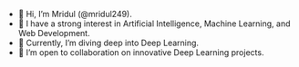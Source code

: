 - 👋 Hi, I’m Mridul (@mridul249).
- 👀 I have a strong interest in Artificial Intelligence, Machine Learning, and Web Development.
- 🌱 Currently, I’m diving deep into Deep Learning.
- 💞️ I’m open to collaboration on innovative Deep Learning projects.

<!---
mridul249/mridul249 is a ✨ special ✨ repository because its `README.md` (this file) appears on your GitHub profile.
You can click the Preview link to take a look at your changes.
--->
